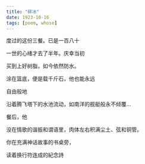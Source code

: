 ```yaml
---
title: "碎冰"
date: 1923-10-16
tags: [poem, whose]
---
```


度过的这份三餐。已是一百八十

一世的心绪才去了半年。庆幸当初

买到上好树脂，如今依然防水。

涂在篮底，便是载千斤石，​他也能永远

自由般地

沿着腾飞塔下的水池流动，如南洋的舰艇般永不倾覆…

餐后，他

没在情歌的谐振和谓语里，肉体左右积满尘土、弦和铜管。

你在充满神话故事的书桌旁，

读着换行符连成的紀念詩​
